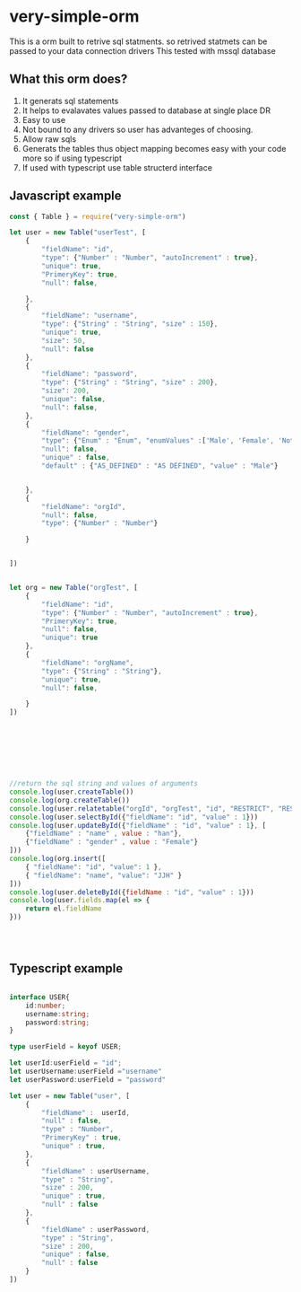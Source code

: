 # very-simple-orm
This is a orm built to retrive sql statments. so retrived statmets can be passed to your data connection drivers
This tested with mssql database

## What this orm does?
1. It generats sql statements
2. It helps to evalavates values passed to database at single place DR
3. Easy to use
4. Not bound to any drivers so user has advanteges of choosing.
5. Allow raw sqls
6. Generats the tables thus object mapping becomes easy with your code more so if using typescript
7. If used with typescript use table structerd interface


## Javascript example
```javascript
const { Table } = require("very-simple-orm")

let user = new Table("userTest", [
    {
        "fieldName": "id",
        "type": {"Number" : "Number", "autoIncrement" : true},
        "unique": true,
        "PrimeryKey": true,
        "null": false,

    },
    {
        "fieldName": "username",
        "type": {"String" : "String", "size" : 150},
        "unique": true,
        "size": 50,
        "null": false
    },
    {
        "fieldName": "password",
        "type": {"String" : "String", "size" : 200},
        "size": 200,
        "unique": false,
        "null": false,
    },
    {
        "fieldName": "gender",
        "type": {"Enum" : "Enum", "enumValues" :['Male', 'Female', 'Not Specified', 'Transgender'] },
        "null": false,
        "unique" : false,
        "default" : {"AS_DEFINED" : "AS DEFINED", "value" : "Male"}


    },
    {
        "fieldName": "orgId",
        "null": false,
        "type": {"Number" : "Number"}

    }


])


let org = new Table("orgTest", [
    {
        "fieldName": "id",
        "type": {"Number" : "Number", "autoIncrement" : true},
        "PrimeryKey": true,
        "null": false,
        "unique": true
    },
    {
        "fieldName": "orgName",
        "type": {"String" : "String"},
        "unique": true,
        "null": false,

    }
])








//return the sql string and values of arguments
console.log(user.createTable())
console.log(org.createTable())
console.log(user.relatetable("orgId", "orgTest", "id", "RESTRICT", "RESTRICT"))
console.log(user.selectById({"fieldName": "id", "value" : 1}))
console.log(user.updateById({"fieldName" : "id", "value" : 1}, [
    {"fieldName" : "name" , value : "han"},
    {"fieldName" : "gender" , value : "Female"}
]))
console.log(org.insert([
    { "fieldName": "id", "value": 1 },
    { "fieldName": "name", "value": "JJH" }
]))
console.log(user.deleteById({fieldName : "id", "value" : 1}))
console.log(user.fields.map(el => {
    return el.fieldName
}))





```

## Typescript example
```typescript

interface USER{
    id:number;
    username:string;
    password:string;
}

type userField = keyof USER;

let userId:userField = "id";
let userUsername:userField ="username"
let userPassword:userField = "password"

let user = new Table("user", [
    {
        "fieldName" :  userId,
        "null" : false,
        "type" : "Number",
        "PrimeryKey" : true,
        "unique" : true,
    },
    {
        "fieldName" : userUsername,
        "type" : "String",
        "size" : 200,
        "unique" : true,
        "null" : false
    },
    {
        "fieldName" : userPassword,
        "type" : "String",
        "size" : 200,
        "unique" : false,
        "null" : false
    }
])


```
